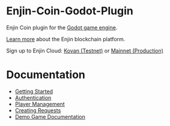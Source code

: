 # Enjin-Coin-Godot-Plugin
Enjin Coin plugin for the [Godot game engine](https://godotengine.org/).

[Learn more](https://enjin.io/) about the Enjin blockchain platform.

Sign up to Enjin Cloud: [Kovan (Testnet)](https://kovan.cloud.enjin.io/) or [Mainnet (Production)](https://cloud.enjin.io/)

Documentation
=================
   * [Getting Started](https://github.com/enjin/Enjin-Coin-Documentation/blob/master/docs/godot_getting_started.md)
   * [Authentication](https://github.com/enjin/Enjin-Coin-Documentation/blob/master/docs/godot_authentication.md)
   * [Player Management](https://github.com/enjin/Enjin-Coin-Documentation/blob/master/docs/godot_player_management.md)
   * [Creating Requests](https://github.com/enjin/Enjin-Coin-Documentation/blob/master/docs/godot_creating_requests.md)
   * [Demo Game Documentation](https://github.com/enjin/enjin-godot-sdk/blob/feature-demo-docs/addons/enjin/example/README.md)
